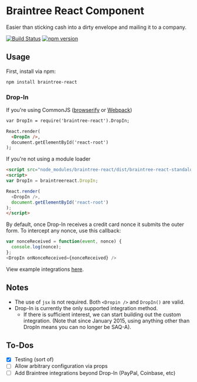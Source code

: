 # Braintree React Component

Easier than sticking cash into a dirty envelope and mailing it to a company.

[![Build Status](https://travis-ci.org/jeffcarp/braintree-react.svg?branch=master)](https://travis-ci.org/jeffcarp/braintree-react)
[![npm version](http://img.shields.io/npm/v/braintree-react.svg?style=flat)](https://www.npmjs.org/package/braintree-react)

## Usage

First, install via npm:

```bash
npm install braintree-react
```

### Drop-In

If you're using CommonJS ([browserify](http://browserify.org/) or [Webpack](http://webpack.github.io/))

```html
var DropIn = require('braintree-react').DropIn;

React.render(
  <DropIn />,
  document.getElementById('react-root')
);
```

If you're not using a module loader

```html
<script src="node_modules/braintree-react/dist/braintree-react-standalone.js"></script>
<script>
var DropIn = braintreereact.DropIn;

React.render(
  <DropIn />,
  document.getElementById('react-root')
);
</script>
```

By default, once Drop-In receives a credit card nonce it submits the outer form. To intercept any nonce, use this callback:

```js
var nonceReceived = function(event, nonce) {
  console.log(nonce);
};
<DropIn onNonceReceived={nonceReceived} />
```

View example integrations [here](examples).

## Notes
- The use of `jsx` is not required. Both `<Dropin />` and `DropIn()` are valid.
- Drop-In is currently the only supported integration method.
  - If there is sufficient interest, we can start building out the custom integration. (Note that since January 2015, using anything other than DropIn means you can no longer be SAQ-A).

## To-Dos
- [x] Testing (sort of)
- [ ] Allow arbitrary configuration via props
- [ ] Add Braintree integrations beyond Drop-In (PayPal, Coinbase, etc)
